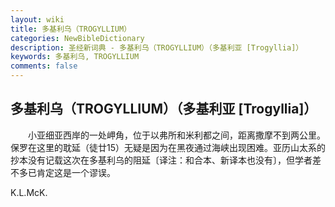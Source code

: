 ```yaml
---
layout: wiki
title: 多基利乌（TROGYLLIUM）
categories: NewBibleDictionary
description: 圣经新词典 - 多基利乌（TROGYLLIUM）（多基利亚 [Trogyllia]）
keywords: 多基利乌, TROGYLLIUM
comments: false
---
```


## 多基利乌（TROGYLLIUM）（多基利亚 [Trogyllia]）

　　小亚细亚西岸的一处岬角，位于以弗所和米利都之间，距离撒摩不到两公里。保罗在这里的耽延（徒廿15）无疑是因为在黑夜通过海峡出现困难。亚历山太系的抄本没有记载这次在多基利乌的阻延〔译注：和合本、新译本也没有〕，但学者差不多已肯定这是一个谬误。

K.L.McK.








